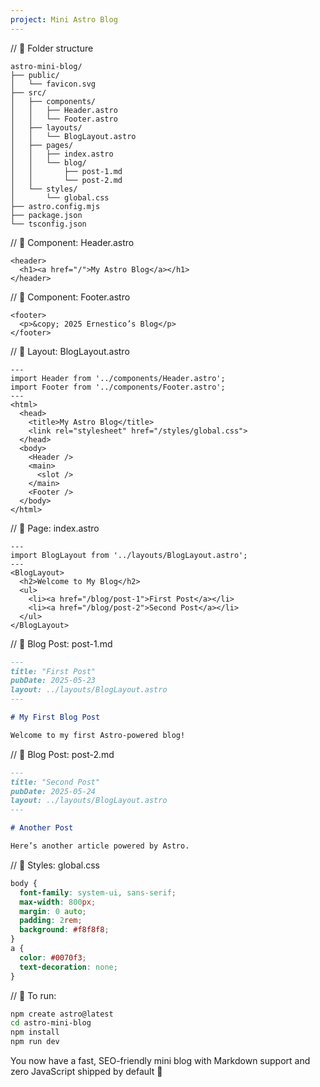 ```yaml
---
project: Mini Astro Blog
---
```


// 📁 Folder structure

```
astro-mini-blog/
├── public/
│   └── favicon.svg
├── src/
│   ├── components/
│   │   ├── Header.astro
│   │   └── Footer.astro
│   ├── layouts/
│   │   └── BlogLayout.astro
│   ├── pages/
│   │   ├── index.astro
│   │   └── blog/
│   │       ├── post-1.md
│   │       └── post-2.md
│   └── styles/
│       └── global.css
├── astro.config.mjs
├── package.json
└── tsconfig.json
```

// 🧩 Component: Header.astro
```astro
<header>
  <h1><a href="/">My Astro Blog</a></h1>
</header>
```

// 🧩 Component: Footer.astro
```astro
<footer>
  <p>&copy; 2025 Ernestico’s Blog</p>
</footer>
```

// 🧩 Layout: BlogLayout.astro
```astro
---
import Header from '../components/Header.astro';
import Footer from '../components/Footer.astro';
---
<html>
  <head>
    <title>My Astro Blog</title>
    <link rel="stylesheet" href="/styles/global.css">
  </head>
  <body>
    <Header />
    <main>
      <slot />
    </main>
    <Footer />
  </body>
</html>
```

// 📄 Page: index.astro
```astro
---
import BlogLayout from '../layouts/BlogLayout.astro';
---
<BlogLayout>
  <h2>Welcome to My Blog</h2>
  <ul>
    <li><a href="/blog/post-1">First Post</a></li>
    <li><a href="/blog/post-2">Second Post</a></li>
  </ul>
</BlogLayout>
```

// 📄 Blog Post: post-1.md
```markdown
---
title: "First Post"
pubDate: 2025-05-23
layout: ../layouts/BlogLayout.astro
---

# My First Blog Post

Welcome to my first Astro-powered blog!
```

// 📄 Blog Post: post-2.md
```markdown
---
title: "Second Post"
pubDate: 2025-05-24
layout: ../layouts/BlogLayout.astro
---

# Another Post

Here’s another article powered by Astro.
```

// 🎨 Styles: global.css
```css
body {
  font-family: system-ui, sans-serif;
  max-width: 800px;
  margin: 0 auto;
  padding: 2rem;
  background: #f8f8f8;
}
a {
  color: #0070f3;
  text-decoration: none;
}
```

// 🧪 To run:
```bash
npm create astro@latest
cd astro-mini-blog
npm install
npm run dev
```

You now have a fast, SEO-friendly mini blog with Markdown support and zero JavaScript shipped by default 🚀
